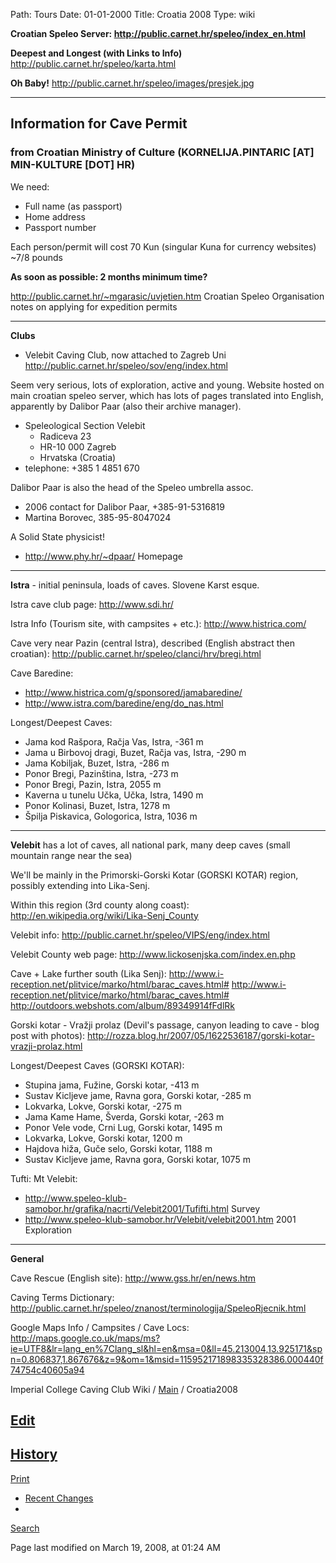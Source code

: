 Path: Tours
Date: 01-01-2000
Title: Croatia 2008
Type: wiki


**Croatian Speleo Server:
<http://public.carnet.hr/speleo/index_en.html>**

**Deepest and Longest (with Links to Info)**
<http://public.carnet.hr/speleo/karta.html>

**Oh Baby!** <http://public.carnet.hr/speleo/images/presjek.jpg>





------------------------------------------------------------------------





Information for Cave Permit
---------------------------

### from Croatian Ministry of Culture (KORNELIJA.PINTARIC \[AT\] MIN-KULTURE \[DOT\] HR)

We need:

-   Full name (as passport)
-   Home address
-   Passport number

Each person/permit will cost 70 Kun (singular Kuna for currency
websites) \~7/8 pounds

**As soon as possible: 2 months minimum time?**

<http://public.carnet.hr/~mgarasic/uvjetien.htm> Croatian Speleo
Organisation notes on applying for expedition permits





------------------------------------------------------------------------

**Clubs**





-   Velebit Caving Club, now attached to Zagreb Uni
    <http://public.carnet.hr/speleo/sov/eng/index.html>

Seem very serious, lots of exploration, active and young. Website hosted
on main croatian speleo server, which has lots of pages translated into
English, apparently by Dalibor Paar (also their archive manager).

-   Speleological Section Velebit
    -   Radiceva 23
    -   HR-10 000 Zagreb
    -   Hrvatska (Croatia)
-   telephone: +385 1 4851 670

Dalibor Paar is also the head of the Speleo umbrella assoc.

-   2006 contact for Dalibor Paar, +385-91-5316819
-   Martina Borovec, 385-95-8047024

A Solid State physicist!

-   <http://www.phy.hr/~dpaar/> Homepage





------------------------------------------------------------------------

**Istra** - initial peninsula, loads of caves. Slovene Karst esque.

Istra cave club page: <http://www.sdi.hr/>

Istra Info (Tourism site, with campsites + etc.):
<http://www.histrica.com/>

Cave very near Pazin (central Istra), described (English abstract then
croatian): <http://public.carnet.hr/speleo/clanci/hrv/bregi.html>

Cave Baredine:

-   <http://www.histrica.com/g/sponsored/jamabaredine/>
-   <http://www.istra.com/baredine/eng/do_nas.html>

Longest/Deepest Caves:

-   Jama kod Rašpora, Račja Vas, Istra, -361 m
-   Jama u Birbovoj dragi, Buzet, Račja vas, Istra, -290 m
-   Jama Kobiljak, Buzet, Istra, -286 m
-   Ponor Bregi, Pazinština, Istra, -273 m
-   Ponor Bregi, Pazin, Istra, 2055 m
-   Kaverna u tunelu Učka, Učka, Istra, 1490 m
-   Ponor Kolinasi, Buzet, Istra, 1278 m
-   Špilja Piskavica, Gologorica, Istra, 1036 m





------------------------------------------------------------------------

**Velebit** has a lot of caves, all national park, many deep caves
(small mountain range near the sea)

We'll be mainly in the Primorski-Gorski Kotar (GORSKI KOTAR) region,
possibly extending into Lika-Senj.

Within this region (3rd county along coast):
<http://en.wikipedia.org/wiki/Lika-Senj_County>

Velebit info: <http://public.carnet.hr/speleo/VIPS/eng/index.html>

Velebit County web page: <http://www.lickosenjska.com/index.en.php>

Cave + Lake further south (Lika Senj):
<http://www.i-reception.net/plitvice/marko/html/barac_caves.html#>
<http://www.i-reception.net/plitvice/marko/html/barac_caves.html#>
<http://outdoors.webshots.com/album/89349914fFdlRk>

Gorski kotar - Vražji prolaz (Devil's passage, canyon leading to cave -
blog post with photos):
<http://rozza.blog.hr/2007/05/1622536187/gorski-kotar-vrazji-prolaz.html>

Longest/Deepest Caves (GORSKI KOTAR):

-   Stupina jama, Fužine, Gorski kotar, -413 m
-   Sustav Kicljeve jame, Ravna gora, Gorski kotar, -285 m
-   Lokvarka, Lokve, Gorski kotar, -275 m
-   Jama Kame Hame, Šverda, Gorski kotar, -263 m
-   Ponor Vele vode, Crni Lug, Gorski kotar, 1495 m
-   Lokvarka, Lokve, Gorski kotar, 1200 m
-   Hajdova hiža, Guče selo, Gorski kotar, 1188 m
-   Sustav Kicljeve jame, Ravna gora, Gorski kotar, 1075 m

Tufti: Mt Velebit:

-   <http://www.speleo-klub-samobor.hr/grafika/nacrti/Velebit2001/Tufifti.html>
    Survey
-   <http://www.speleo-klub-samobor.hr/Velebit/velebit2001.htm> 2001
    Exploration

------------------------------------------------------------------------

**General**

Cave Rescue (English site): <http://www.gss.hr/en/news.htm>

Caving Terms Dictionary:
<http://public.carnet.hr/speleo/znanost/terminologija/SpeleoRjecnik.html>

Google Maps Info / Campsites / Cave Locs:
<http://maps.google.co.uk/maps/ms?ie=UTF8&lr=lang_en%7Clang_sl&hl=en&msa=0&ll=45.213004,13.925171&spn=0.806837,1.867676&z=9&om=1&msid=115952171898335328386.000440f74754c40605a94>











Imperial College Caving Club Wiki /
[Main](https://union.ic.ac.uk/rcc/caving/old/wiki/edit.php?n=Main) /
Croatia2008





[Edit](https://union.ic.ac.uk/rcc/caving/old/wiki/edit.php?n=Main.Croatia2008?action=edit)
-
[History](https://union.ic.ac.uk/rcc/caving/old/wiki/edit.php?n=Main.Croatia2008?action=diff)
-
[Print](https://union.ic.ac.uk/rcc/caving/old/wiki/edit.php?n=Main.Croatia2008?action=print)
- [Recent
Changes](https://union.ic.ac.uk/rcc/caving/old/wiki/edit.php?n=Main.RecentChanges)
-
[Search](https://union.ic.ac.uk/rcc/caving/old/wiki/edit.php?n=Site.Search)





Page last modified on March 19, 2008, at 01:24 AM
